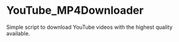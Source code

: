 # YouTube_MP4Downloader
Simple script to download YouTube videos with the highest quality available.

